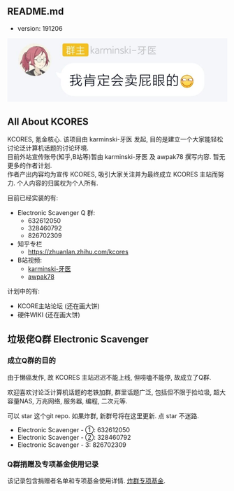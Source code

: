 README.md
---------

- version: 191206


![avatar](./src/assets/images/flag.jpg)

All About KCORES
----------------

KCORES, 氪金核心. 该项目由 karminski-牙医 发起, 目的是建立一个大家能轻松讨论泛计算机话题的讨论环境.  
目前外站宣传账号(知乎,B站等)暂由 karminski-牙医 及 awpak78 撰写内容. 暂无更多的作者计划.   
作者产出内容均为宣传 KCORES, 吸引大家关注并为最终成立 KCORES 主站而努力. 个人内容的归属权为个人所有.  

目前已经实装的有:  

- Electronic Scavenger Q 群: 
    - 632612050
    - 328460792
    - 826702309
- 知乎专栏
    - https://zhuanlan.zhihu.com/kcores 
- B站视频: 
    - [karminski-牙医](https://space.bilibili.com/450407615) 
    - [awpak78](https://space.bilibili.com/1292029)       


计划中的有:  

- KCORE主站论坛 (还在画大饼)
- 硬件WIKI (还在画大饼)




垃圾佬Q群 Electronic Scavenger
------------------------------

### 成立Q群的目的

由于懒癌发作, 故 KCORES 主站迟迟不能上线, 但唠嗑不能停, 故成立了Q群. 

欢迎喜欢讨论泛计算机话题的老铁加群, 群里话题广泛, 包括但不限于捡垃圾, 超大容量NAS, 万兆网络, 服务器, 编程, 二次元等.  

可以 star 这个git repo. 如果炸群, 新群号将在这里更新. 点 star 不迷路.  

- Electronic Scavenger - ①: 632612050
- Electronic Scavenger - ②: 328460792
- Electronic Scavenger - 3: 826702309



### Q群捐赠及专项基金使用记录

该记录包含捐赠者名单和专项基金使用详情. [炸群专项基金](./DOCUMENTS/炸群专项基金.md).  

